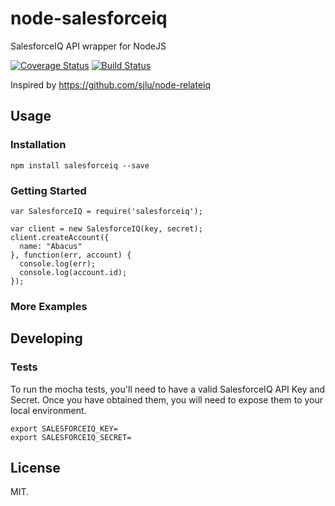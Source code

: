 # node-salesforceiq
SalesforceIQ API wrapper for NodeJS

[![Coverage Status](https://coveralls.io/repos/Illumineto/node-salesforceiq/badge.svg?branch=master&service=github)](https://coveralls.io/github/Illumineto/node-salesforceiq?branch=master) [![Build Status](https://travis-ci.org/Illumineto/node-salesforceiq.svg?branch=master)](https://travis-ci.org/Illumineto/node-salesforceiq)

Inspired by https://github.com/sjlu/node-relateiq

## Usage
### Installation

```
npm install salesforceiq --save
```

### Getting Started
```
var SalesforceIQ = require('salesforceiq');

var client = new SalesforceIQ(key, secret);
client.createAccount({
  name: "Abacus"
}, function(err, account) {
  console.log(err);
  console.log(account.id);
});
```

### More Examples

## Developing

### Tests
To run the mocha tests, you'll need to have a valid SalesforceIQ API Key and Secret. Once you have obtained them, you will need to expose them to your local
environment.

```
export SALESFORCEIQ_KEY=
export SALESFORCEIQ_SECRET=
```

## License

MIT.
